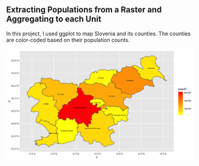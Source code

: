 ## Extracting Populations from a Raster and Aggregating to each Unit

In this project, I used ggplot to map Slovenia and its counties. The counties are color-coded based on their population counts.

![](svn_pop20.png)
